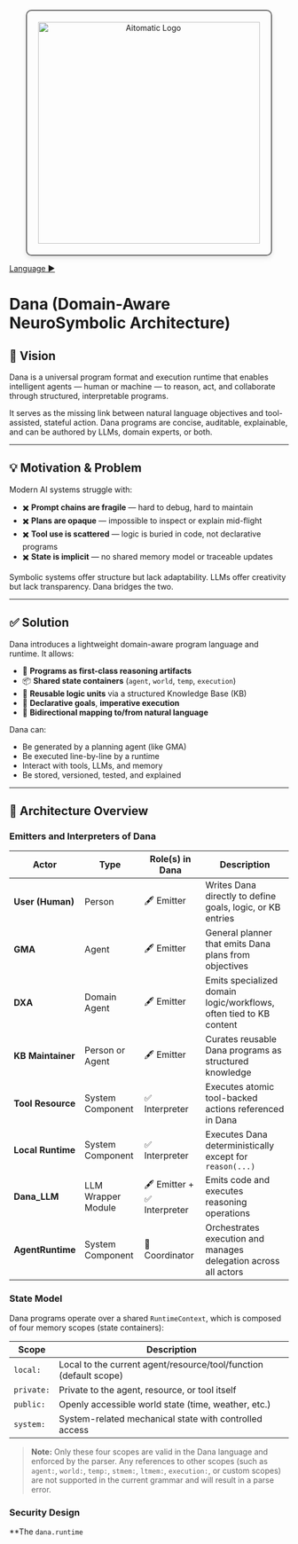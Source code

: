 <p align="center">
  <img src="https://cdn.prod.website-files.com/62a10970901ba826988ed5aa/62d942adcae82825089dabdb_aitomatic-logo-black.png" alt="Aitomatic Logo" width="400" style="border: 2px solid #666; border-radius: 10px; padding: 20px; box-shadow: 0 4px 8px rgba(0,0,0,0.1);"/>
</p>

[Language ▶︎](./language.md)

# Dana (Domain-Aware NeuroSymbolic Architecture)

## 🧭 Vision

Dana is a universal program format and execution runtime that enables intelligent agents — human or machine — to reason, act, and collaborate through structured, interpretable programs.

It serves as the missing link between natural language objectives and tool-assisted, stateful action. Dana programs are concise, auditable, explainable, and can be authored by LLMs, domain experts, or both.

---

## 💡 Motivation & Problem

Modern AI systems struggle with:

* ✖️ **Prompt chains are fragile** — hard to debug, hard to maintain
* ✖️ **Plans are opaque** — impossible to inspect or explain mid-flight
* ✖️ **Tool use is scattered** — logic is buried in code, not declarative programs
* ✖️ **State is implicit** — no shared memory model or traceable updates

Symbolic systems offer structure but lack adaptability. LLMs offer creativity but lack transparency. Dana bridges the two.

---

## ✅ Solution

Dana introduces a lightweight domain-aware program language and runtime. It allows:

* 🧠 **Programs as first-class reasoning artifacts**
* 📦 **Shared state containers** (`agent`, `world`, `temp`, `execution`)
* 🧩 **Reusable logic units** via a structured Knowledge Base (KB)
* 🧾 **Declarative goals**, **imperative execution**
* 📜 **Bidirectional mapping to/from natural language**

Dana can:

* Be generated by a planning agent (like GMA)
* Be executed line-by-line by a runtime
* Interact with tools, LLMs, and memory
* Be stored, versioned, tested, and explained

---

## 🔄 Architecture Overview

### Emitters and Interpreters of Dana

| Actor             | Type               | Role(s) in Dana            | Description                                                        |
| ----------------- | ------------------ | -------------------------- | ------------------------------------------------------------------ |
| **User (Human)**  | Person             | 🖋 Emitter                 | Writes Dana directly to define goals, logic, or KB entries         |
| **GMA**           | Agent              | 🖋 Emitter                 | General planner that emits Dana plans from objectives              |
| **DXA**           | Domain Agent       | 🖋 Emitter                 | Emits specialized domain logic/workflows, often tied to KB content |
| **KB Maintainer** | Person or Agent    | 🖋 Emitter                 | Curates reusable Dana programs as structured knowledge             |
| **Tool Resource** | System Component   | ✅ Interpreter              | Executes atomic tool-backed actions referenced in Dana             |
| **Local Runtime** | System Component   | ✅ Interpreter              | Executes Dana deterministically except for `reason(...)`           |
| **Dana_LLM**      | LLM Wrapper Module | 🖋 Emitter + ✅ Interpreter | Emits code and executes reasoning operations                       |
| **AgentRuntime**  | System Component   | 🔁 Coordinator             | Orchestrates execution and manages delegation across all actors    |

### State Model

Dana programs operate over a shared `RuntimeContext`, which is composed of four memory scopes (state containers):

| Scope      | Description                                                      |
|------------|------------------------------------------------------------------|
| `local:`   | Local to the current agent/resource/tool/function (default scope)|
| `private:` | Private to the agent, resource, or tool itself                   |
| `public:`  | Openly accessible world state (time, weather, etc.)              |
| `system:`  | System-related mechanical state with controlled access           |

> **Note:** Only these four scopes are valid in the Dana language and enforced by the parser. Any references to other scopes (such as `agent:`, `world:`, `temp:`, `stmem:`, `ltmem:`, `execution:`, or custom scopes) are not supported in the current grammar and will result in a parse error.

### Security Design

**The `dana.runtime`